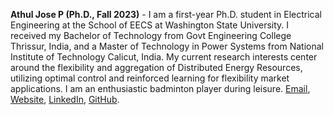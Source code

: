 **Athul Jose P (Ph.D., Fall 2023)** - I am a first-year Ph.D. student in Electrical Engineering at the School of EECS at Washington State University. I received my Bachelor of Technology from Govt Engineering College Thrissur, India, and a Master of Technology in Power Systems from National Institute of Technology Calicut, India. My current research interests center around the flexibility and aggregation of Distributed Energy Resources, utilizing optimal control and reinforced learning for flexibility market applications. I am an enthusiastic badminton player during leisure.  [Email](mailto:athul.p@wsu.edu), [Website](https://athuljosep.github.io/), [LinkedIn](https://www.linkedin.com/in/athul-jose-p/), [GitHub](https://github.com/athuljosep).
